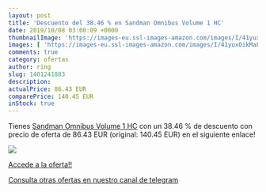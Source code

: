 ```yaml
---
layout: post
title: 'Descuento del 38.46 % en Sandman Omnibus Volume 1 HC'
date: 2019/10/08 03:00:09 +0000
thumbnailImage: 'https://images-eu.ssl-images-amazon.com/images/I/41yuxOikMaL._SL200_.jpg'
images: [ 'https://images-eu.ssl-images-amazon.com/images/I/41yuxOikMaL._SL200_.jpg' ]
comments: true
category: ofertas
author: ring
slug: 1401241883
description:
actualPrice: 86.43 EUR
comparePrice: 140.45 EUR
inStock: true
---
```


Tienes [Sandman Omnibus Volume 1 HC](https://www.amazon.com/dp/1401241883/?tag=redken08-20) con un 38.46 % de descuento con precio de oferta de 86.43 EUR (original: 140.45 EUR) en el siguiente enlace!

[![](https://images-eu.ssl-images-amazon.com/images/I/41yuxOikMaL._SL200_.jpg)](https://www.amazon.com/dp/1401241883/?tag=redken08-20)

[Accede a la oferta!!](https://www.amazon.com/dp/1401241883/?tag=redken08-20)

[Consulta otras ofertas en nuestro canal de telegram](https://t.me/s/ofertas25)
